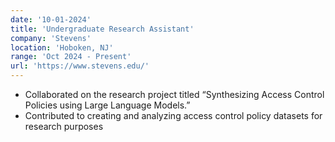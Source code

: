 ```yaml
---
date: '10-01-2024'
title: 'Undergraduate Research Assistant'
company: 'Stevens'
location: 'Hoboken, NJ'
range: 'Oct 2024 - Present'
url: 'https://www.stevens.edu/'
---
```


- Collaborated on the research project titled “Synthesizing Access Control Policies using Large
Language Models.”
- Contributed to creating and analyzing access control policy datasets for research purposes
